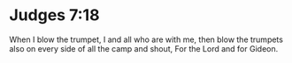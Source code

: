 # Judges 7:18

When I blow the trumpet, I and all who are with me, then blow the trumpets also on every side of all the camp and shout, For the Lord and for Gideon.
